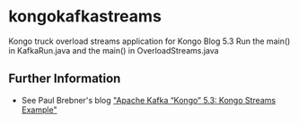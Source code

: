 # kongokafkastreams
Kongo truck overload streams application for Kongo Blog 5.3
Run the main() in KafkaRun.java and the main() in OverloadStreams.java

## Further Information
- See Paul Brebner's blog ["Apache Kafka “Kongo” 5.3: Kongo Streams Example"](https://www.instaclustr.com/kongo-5-3-apache-kafka-streams-examples/)
